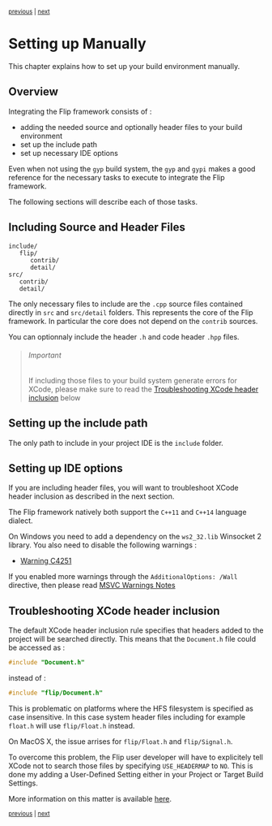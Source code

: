 <p><sup><a href="gyp.md">previous</a> | <a href="dll.md">next</a></sup></p>

<h1>Setting up Manually</h1>

<p>This chapter explains how to set up your build environment manually.</p>

<h2 id="overview">Overview</h2>

<p>Integrating the Flip framework consists of :</p>

<ul>
<li>adding the needed source and optionally header files to your build environment</li>
<li>set up the include path</li>
<li>set up necessary IDE options</li>
</ul>

<p>Even when not using the <code>gyp</code> build system, the <code>gyp</code> and <code>gypi</code> makes a good reference for the necessary tasks to execute to integrate the Flip framework.</p>

<p>The following sections will describe each of those tasks.</p>

<h2 id="files">Including Source and Header Files</h2>

```
include/
   flip/
      contrib/
      detail/
src/
   contrib/
   detail/
```

<p>The only necessary files to include are the <code>.cpp</code> source files contained directly in <code>src</code> and <code>src/detail</code> folders. This represents the core of the Flip framework. In particular the core does not depend on the <code>contrib</code> sources.</p>

<p>You can optionnaly include the header <code>.h</code> and code header <code>.hpp</code> files.</p>

<blockquote><h6>Important</h6> If including those files to your build system generate errors for XCode, please make sure to read the <a href="../config/manual.md#headermap">Troubleshooting XCode header inclusion</a> below</blockquote>

<h2 id="include">Setting up the include path</h2>

<p>The only path to include in your project IDE is the <code>include</code> folder.</p>

<h2 id="include">Setting up IDE options</h2>

<p>If you are including header files, you will want to troubleshoot XCode header inclusion as described in the next section.</p>

<p>The Flip framework natively both support the <code>C++11</code> and <code>C++14</code> language dialect.</p>

<p>On Windows you need to add a dependency on the <code>ws2_32.lib</code> Winsocket 2 library. You also need to disable the following warnings :</p>

<ul>
<li><a href="http://msdn.microsoft.com/en-us/library/esew7y1w.aspx">Warning C4251</a></li>
</ul>

<p>If you enabled more warnings through the <code>AdditionalOptions: /Wall</code> directive, then please read <a href="../config/msvc.md">MSVC Warnings Notes</a></p>

<h2 id="headermap">Troubleshooting XCode header inclusion</h2>

<p>The default XCode header inclusion rule specifies that headers added to the project will be searched directly. This means that the <code>Document.h</code> file could be accessed as :</p>

```c++
#include "Document.h"
```

<p>instead of :</p>

```c++
#include "flip/Document.h"
```

<p>This is problematic on platforms where the HFS filesystem is specified as case insensitive. In this case system header files including for example <code>float.h</code> will use <code>flip/Float.h</code> instead.</p>

<p>On MacOS X, the issue arrises for <code>flip/Float.h</code> and <code>flip/Signal.h</code>.</p>

<p>To overcome this problem, the Flip user developer will have to explicitely tell XCode not to search those files by specifying <code>USE_HEADERMAP</code> to <code>NO</code>. This is done my adding a User-Defined Setting either in your Project or Target Build Settings.</p>

<p>More information on this matter is available <a href="http://www.cocoabuilder.com/archive/xcode/285003-xcode-picks-up-headers-from-the-wrong-location.html">here</a>.</p>

<p><sup><a href="gyp.md">previous</a> | <a href="dll.md">next</a></sup></p>

